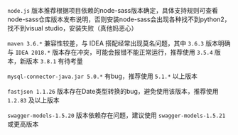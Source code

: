 `node.js` 版本推荐根据项目依赖的node-sass版本确定，具体支持规则可查看node-sass仓库版本发布说明，否则安装node-sass会出现各种找不到python2，找不到visual studio，安装失败（真他妈恶心）

`maven 3.6.*` 兼容性较差，与 IDEA 搭配经常出现莫名问题，其中 `3.6.3` 版本明确与 `IDEA 2018.*` 版本存在冲突，可能会报错不能正常运行，推荐使用 `3.5.4` 版本，新版本 `3.8.1` 有待考量

`mysql-connector-java.jar 5.0.*` 有bug，推荐使用 `5.1.*` 以上版本

`fastjson 1.1.26` 版本存在Date类型转换的bug，避免使用该版本，推荐使用 `1.2.83` 及以上版本

`swagger-models-1.5.20` 版本依赖存在问题，建议使用 `swagger-models-1.5.21` 或更高版本
